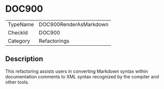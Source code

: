 # DOC900

<table>
<tr>
  <td>TypeName</td>
  <td>DOC900RenderAsMarkdown</td>
</tr>
<tr>
  <td>CheckId</td>
  <td>DOC900</td>
</tr>
<tr>
  <td>Category</td>
  <td>Refactorings</td>
</tr>
</table>

## Description

This refactoring assists users in converting Markdown syntax within documentation comments to XML syntax recognized by
the compiler and other tools.
